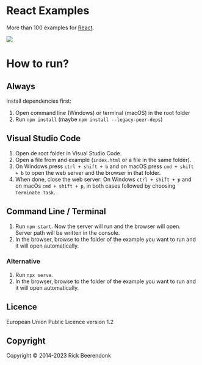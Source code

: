 # React Examples

More than 100 examples for [React](https://react.dev).

![](https://img.shields.io/github/license/rickbeerendonk/react-examples.svg)

# How to run?

## Always

Install dependencies first:

1. Open command line (Windows) or terminal (macOS) in the root folder
2. Run `npm install` (maybe `npm install --legacy-peer-deps`)

## Visual Studio Code

1. Open de root folder in Visual Studio Code.
2. Open a file from and example (`index.html` or a file in the same folder).
3. On Windows press `ctrl + shift + b` and on macOS press `cmd + shift + b` to open the web server and the browser in that folder.
4. When done, close the web server: On Windows `ctrl + shift + p` and on macOs `cmd + shift + p`, in both cases followed by choosing `Terminate Task`.

## Command Line / Terminal

1. Run `npm start`. Now the server will run and the browser will open. Server path will be written in the console.
2. In the browser, browse to the folder of the example you want to run and it will open automatically.

### Alternative

1. Run `npx serve`.
2. In the browser, browse to the folder of the example you want to run and it will open automatically.

## Licence

European Union Public Licence version 1.2

## Copyright

Copyright © 2014-2023 Rick Beerendonk
